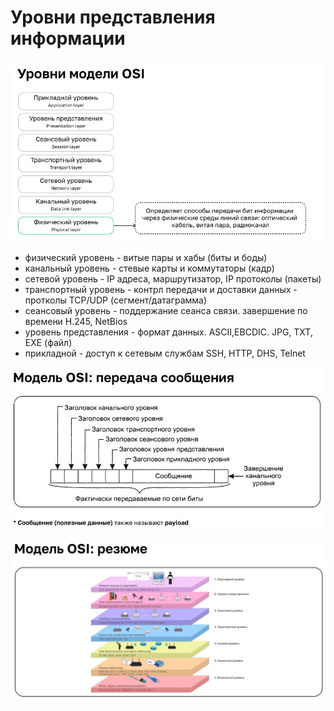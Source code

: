 # Уровни представления информации
![pict/levels.JPG](pict/levels.JPG)

* физический уровень - витые пары и хабы (биты и боды)
* канальный уровень - стевые карты и коммутаторы (кадр)
* сетевой уровень - IP адреса, маршрутизатор, IP протоколы (пакеты)
* транспортный уровень - контрл передачи и доставки данных - протколы TCP/UDP (сегмент/датаграмма)
* сеансовый уровень - поддержание сеанса связи. завершение по времени H.245, NetBios
* уровень представления - формат данных. ASCII,EBCDIC.  JPG, TXT, EXE (файл)
* прикладной - доступ к сетевым службам SSH, HTTP, DHS, Telnet

![pict/net_model.JPG](pict/net_model.JPG)

![pict/net_model_pict2.JPG](pict/net_model_pict2.JPG)
